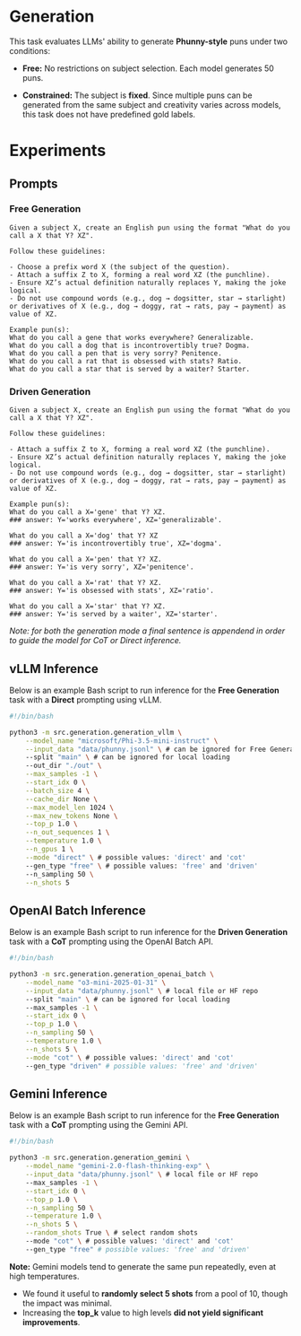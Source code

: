 # Generation

This task evaluates LLMs' ability to generate **Phunny-style** puns under two conditions:

- **Free:** No restrictions on subject selection. Each model generates 50 puns.  

- **Constrained:** The subject is **fixed**. Since multiple puns can be generated from the same subject and creativity varies across models, this task does not have predefined gold labels.

# Experiments

## Prompts 

### Free Generation
```
Given a subject X, create an English pun using the format "What do you call a X that Y? XZ".

Follow these guidelines:

- Choose a prefix word X (the subject of the question).
- Attach a suffix Z to X, forming a real word XZ (the punchline).
- Ensure XZ’s actual definition naturally replaces Y, making the joke logical.
- Do not use compound words (e.g., dog → dogsitter, star → starlight) or derivatives of X (e.g., dog → doggy, rat → rats, pay → payment) as value of XZ.

Example pun(s):
What do you call a gene that works everywhere? Generalizable.
What do you call a dog that is incontrovertibly true? Dogma.
What do you call a pen that is very sorry? Penitence.
What do you call a rat that is obsessed with stats? Ratio.
What do you call a star that is served by a waiter? Starter.
```

### Driven Generation
```
Given a subject X, create an English pun using the format "What do you call a X that Y? XZ".
    
Follow these guidelines:

- Attach a suffix Z to X, forming a real word XZ (the punchline).
- Ensure XZ’s actual definition naturally replaces Y, making the joke logical.
- Do not use compound words (e.g., dog → dogsitter, star → starlight) or derivatives of X (e.g., dog → doggy, rat → rats, pay → payment) as value of XZ.

Example pun(s):
What do you call a X='gene' that Y? XZ.
### answer: Y='works everywhere', XZ='generalizable'.

What do you call a X='dog' that Y? XZ
### answer: Y='is incontrovertibly true', XZ='dogma'.

What do you call a X='pen' that Y? XZ.
### answer: Y='is very sorry', XZ='penitence'.

What do you call a X='rat' that Y? XZ.
### answer: Y='is obsessed with stats', XZ='ratio'.

What do you call a X='star' that Y? XZ.
### answer: Y='is served by a waiter', XZ='starter'. 
```

*Note: for both the generation mode a final sentence is appendend in order to guide the model for CoT or Direct inference.*

## vLLM Inference
Below is an example Bash script to run inference for the **Free Generation** task with a **Direct** prompting using vLLM.  

```bash
#!/bin/bash

python3 -m src.generation.generation_vllm \
    --model_name "microsoft/Phi-3.5-mini-instruct" \
    --input_data "data/phunny.jsonl" \ # can be ignored for Free Generation mode
    --split "main" \ # can be ignored for local loading
    --out_dir "./out" \
    --max_samples -1 \
    --start_idx 0 \
    --batch_size 4 \
    --cache_dir None \
    --max_model_len 1024 \
    --max_new_tokens None \
    --top_p 1.0 \
    --n_out_sequences 1 \
    --temperature 1.0 \
    --n_gpus 1 \
    --mode "direct" \ # possible values: 'direct' and 'cot'
    --gen_type "free" \ # possible values: 'free' and 'driven'
    --n_sampling 50 \
    --n_shots 5
```

## OpenAI Batch Inference
Below is an example Bash script to run inference for the **Driven Generation** task with a **CoT** prompting using the OpenAI Batch API.  

```bash
#!/bin/bash

python3 -m src.generation.generation_openai_batch \
    --model_name "o3-mini-2025-01-31" \
    --input_data "data/phunny.jsonl" \ # local file or HF repo
    --split "main" \ # can be ignored for local loading
    --max_samples -1 \
    --start_idx 0 \
    --top_p 1.0 \
    --n_sampling 50 \
    --temperature 1.0 \
    --n_shots 5 \
    --mode "cot" \ # possible values: 'direct' and 'cot'
    --gen_type "driven" # possible values: 'free' and 'driven'
```

## Gemini Inference
Below is an example Bash script to run inference for the **Free Generation** task with a **CoT** prompting using the Gemini API.  

```bash
#!/bin/bash

python3 -m src.generation.generation_gemini \
    --model_name "gemini-2.0-flash-thinking-exp" \
    --input_data "data/phunny.jsonl" \ # local file or HF repo
    --max_samples -1 \
    --start_idx 0 \
    --top_p 1.0 \
    --n_sampling 50 \
    --temperature 1.0 \
    --n_shots 5 \
    --random_shots True \ # select random shots 
    --mode "cot" \ # possible values: 'direct' and 'cot'
    --gen_type "free" # possible values: 'free' and 'driven'
```

**Note:** Gemini models tend to generate the same pun repeatedly, even at high temperatures.  

- We found it useful to **randomly select 5 shots** from a pool of 10, though the impact was minimal.  
- Increasing the **top_k** value to high levels **did not yield significant improvements**.  
 

